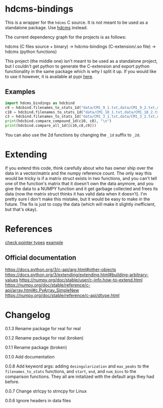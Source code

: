 # hdcms-bindings

This is a wrapper for the `hdcms` C source. It is not meant to be used as a standalone package. Use [hdcms](https://github.com/jasoneveleth/hdcms) instead.

The current dependency graph for the projects is as follows:

hdcms (C files source + binary) -> hdcms-bindings (C-extension/.so file) -> hdcms (python functions)

This project (the middle one) isn't meant to be used as a standalone project, but I couldn't get python to generate the C-extension and export python functionality in the same package which is why I split it up. If you would like to use it however, it is available at pypi [here](https://pypi.org/project/hdcms-bindings/).

## Examples

```python
import hdcms_bindings as hdcbind
c9 = hdcbind.filenames_to_stats_1d("data/CM1_9_1.txt,data/CM1_9_2.txt,data/CM1_9_3.txt")
c10 = hdcbind.filenames_to_stats_1d("data/CM1_10_1.txt,data/CM1_10_2.txt,data/CM1_10_3.txt")
c3 = hdcbind.filenames_to_stats_1d("data/CM1_3_1.txt,data/CM1_3_2.txt,data/CM1_3_3.txt")
print(hdcbind.compare_compound_1d(c10, c8), "\n")
print(hdcbind.compare_all_1d([c10,c8,c9]))
```

You can also use the 2d functions by changing the `_1d` suffix to
`_2d`.


# Extending

If you extend this code, think carefully about who has owner ship
over the data in a vector/matrix and the numpy reference count. The only way
this would be tricky is if a matrix struct exists in two functions, and you
can't tell one of the function's matrix that it doesn't own the data anymore,
and you give the data to a NUMPY function and it get garbage
collected and frees its data (now the matrix struct thinks it has
valid data when it doesn't). I'm pretty sure I don't make this
mistake, but it would be easy to make in the future. The fix is
just to copy the data (which will make it slightly inefficient,
but that's okay).

# References

[check pointer types](https://stackoverflow.com/questions/7774524/segfault-when-trying-to-write-to-a-numpy-array-created-within-a-c-extension)
[example](https://stackoverflow.com/questions/16585083/returning-numpy-array-from-a-c-extension)

## Official documentation

https://docs.python.org/3/c-api/arg.html#other-objects
https://docs.python.org/3/extending/extending.html#building-arbitrary-values
https://numpy.org/doc/stable/user/c-info.how-to-extend.html
https://numpy.org/doc/stable/reference/c-api/array.html#c.PyArray_SimpleNew
https://numpy.org/doc/stable/reference/c-api/dtype.html

# Changelog

0.1.3 Rename package for real for real

0.1.2 Rename package for real (broken)

0.1.1 Rename package (broken)

0.1.0 Add documentation

0.0.8 Add keyword args: adding `desingularization` and `max_peaks` to the `filenames_to_stats` functions, and `start`, `end`, and `num_bins` to the comparison functions. They all are initalized with the default args they had before.

0.0.7 Change strlcpy to strncpy for Linux

0.0.6 Ignore headers in data files
